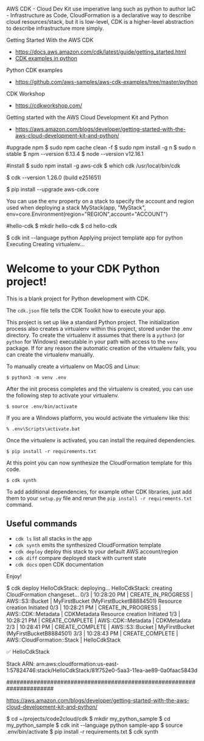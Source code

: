 AWS CDK - Cloud Dev Kit
use imperative lang such as python to author IaC - Infrastructure as Code, 
CloudFormation is a declarative way to describe cloud resources/stack, but it is low-level,
CDK is a higher-level abstraction to describe infrastructure more simply.

Getting Started With the AWS CDK
- https://docs.aws.amazon.com/cdk/latest/guide/getting_started.html
- [CDK examples in python](https://github.com/aws-samples/aws-cdk-examples#Python)

Python CDK examples 
- https://github.com/aws-samples/aws-cdk-examples/tree/master/python

CDK Workshop
- https://cdkworkshop.com/

Getting started with the AWS Cloud Development Kit and Python 
- https://aws.amazon.com/blogs/developer/getting-started-with-the-aws-cloud-development-kit-and-python/

#upgrade npm
$ sudo npm cache clean -f
$ sudo npm install -g n
$ sudo n stable
$ npm --version
6.13.4
$ node --version
v12.16.1

#install
$ sudo npm install -g aws-cdk
$ which cdk
/usr/local/bin/cdk

$ cdk --version
1.26.0 (build e251651)

$ pip install --upgrade aws-cdk.core


You can use the env property on a stack to specify the account and region used when deploying a stack
MyStack(app, "MyStack", env=core.Environment(region="REGION",account="ACCOUNT")

#hello-cdk
$ mkdir hello-cdk
$ cd hello-cdk

$ cdk init --language python
Applying project template app for python
Executing Creating virtualenv...

# Welcome to your CDK Python project!

This is a blank project for Python development with CDK.

The `cdk.json` file tells the CDK Toolkit how to execute your app.

This project is set up like a standard Python project.  The initialization
process also creates a virtualenv within this project, stored under the .env
directory.  To create the virtualenv it assumes that there is a `python3`
(or `python` for Windows) executable in your path with access to the `venv`
package. If for any reason the automatic creation of the virtualenv fails,
you can create the virtualenv manually.

To manually create a virtualenv on MacOS and Linux:

```
$ python3 -m venv .env
```

After the init process completes and the virtualenv is created, you can use the following
step to activate your virtualenv.

```
$ source .env/bin/activate
```

If you are a Windows platform, you would activate the virtualenv like this:

```
% .env\Scripts\activate.bat
```

Once the virtualenv is activated, you can install the required dependencies.

```
$ pip install -r requirements.txt
```

At this point you can now synthesize the CloudFormation template for this code.

```
$ cdk synth
```

To add additional dependencies, for example other CDK libraries, just add
them to your `setup.py` file and rerun the `pip install -r requirements.txt`
command.

## Useful commands

 * `cdk ls`          list all stacks in the app
 * `cdk synth`       emits the synthesized CloudFormation template
 * `cdk deploy`      deploy this stack to your default AWS account/region
 * `cdk diff`        compare deployed stack with current state
 * `cdk docs`        open CDK documentation

Enjoy!


$ cdk deploy
HelloCdkStack: deploying...
HelloCdkStack: creating CloudFormation changeset...
 0/3 | 10:28:20 PM | CREATE_IN_PROGRESS   | AWS::S3::Bucket    | MyFirstBucket (MyFirstBucketB8884501) Resource creation Initiated
 0/3 | 10:28:21 PM | CREATE_IN_PROGRESS   | AWS::CDK::Metadata | CDKMetadata Resource creation Initiated
 1/3 | 10:28:21 PM | CREATE_COMPLETE      | AWS::CDK::Metadata | CDKMetadata 
 2/3 | 10:28:41 PM | CREATE_COMPLETE      | AWS::S3::Bucket    | MyFirstBucket (MyFirstBucketB8884501) 
 3/3 | 10:28:43 PM | CREATE_COMPLETE      | AWS::CloudFormation::Stack | HelloCdkStack 

 ✅  HelloCdkStack

Stack ARN:
arn:aws:cloudformation:us-east-1:57824746:stack/HelloCdkStack/81f752e0-5aa3-11ea-ae89-0a0faac5843d



######################################################################

https://aws.amazon.com/blogs/developer/getting-started-with-the-aws-cloud-development-kit-and-python/

$ cd ~/projects/code2cloud/cdk
$ mkdir my_python_sample
$ cd my_python_sample
$ cdk init --language python sample-app
$ source .env/bin/activate
$ pip install -r requirements.txt
$ cdk synth